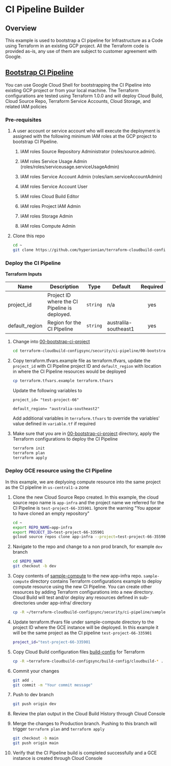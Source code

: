 # CI Pipeline Builder

## Overview
This example is used to bootstrap a CI pipeline for Infrastructure as a Code using Terraform in an existing GCP project. All the Terraform code is provided as-is, any use of them are subject to customer agreement with Google.

## [Bootstrap CI Pipeline](00-bootstrap-ci-project/)

You can use Google Cloud Shell for bootstrapping the CI Pipeline into existing GCP project or from your local machine. The Terraform configurations are tested using Terraform 1.0.0 and will deploy Cloud Build, Cloud Source Repo, Terraform Service Accounts, Cloud Storage, and related IAM policies

### Pre-requisites

1. A user account or service account who will execute the deployment is assigned with the following minimum IAM roles at the GCP project to bootstrap CI Pipeline.

    1. IAM roles Source Repository Administrator (roles/source.admin).

    1. IAM roles Service Usage Admin (roles/roles/serviceusage.serviceUsageAdmin)

    1. IAM roles Service Account Admin (roles/iam.serviceAccountAdmin)

    1. IAM roles Service Account User 

    1. IAM roles Cloud Build Editor

    1. IAM roles Project IAM Admin

    1. IAM roles Storage Admin

    1. IAM roles Compute Admin


1. Clone this repo

    ```bash
    cd ~
    git clone https://github.com/hyperionian/terraform-cloudbuild-configsync.git
    ```

### Deploy the CI Pipeline

**Terraform Inputs**

| Name | Description | Type | Default | Required |
|------|-------------|------|---------|:-----:|
| project_id | Project ID where the CI Pipeline is deployed. | `string` | n/a | yes |
| default_region| Region for the CI PIpeline  | `string` | australila-southeast1 | yes |


1. Change into [00-bootstrap-ci-project](00-bootstrap-ci-project/)

    ```bash
    cd terraform-cloudbuild-configsync/security/ci-pipeline/00-bootstrap-ci-project
    ```

1. Copy terraform.tfvars.example file as terraform.tfvars, update the `project_id` with CI Pipeline project ID and `default_region` with location in where the CI Pipeline resources would be deployed
    ```bash
    cp terraform.tfvars.example terraform.tfvars
    ```
   Update the following variables to 

    `project_id= "test-project-66"`

    `default_region= "australia-southeast2"`

   Add additional variables in `terraform.tfvars` to override the variables' value defined in `variable.tf` if required


1. Make sure that you are in [00-bootstrap-ci-project](00-bootstrap-ci-project/) directory, apply the Terraform configurations to deploy the CI Pipeline 

    ```bash
    terraform init
    terraform plan
    terraform apply
    ```

### Deploy GCE resource using the CI Pipeline

In this example, we are deplyoing compute resource into the same project as the CI pipeline in `us-central1-a` zone

1. Clone the new Cloud Source Repo created. In this example, the cloud source repo name is `app-infra` and the project name we referred for the CI Pipeline is `test-project-66-335901`. Ignore the warning "You appear to have cloned an empty repository"
    ```bash
    cd ~
    export REPO_NAME=app-infra
    export PROJECT_ID=test-project-66-335901
    gcloud source repos clone app-infra --project=test-project-66-355901
    ```

1. Navigate to the repo and change to a non prod branch, for example `dev` branch
   ```bash
   cd $REPO_NAME
   git checkout -b dev
   ```


1. Copy contents of [sample-compute](sample-compute/) to the new app-infra repo. `sample-compute` directory contains Terraform configurations example to deploy compute resource using the new CI Pipeline. You can create other resources by adding Terraform configurations into a new directory. Cloud Build will test and/or deploy any resources defined in sub-directories under app-infra/ directory
    ```bash
    cp -R ~/terraform-cloudbuild-configsync/security/ci-pipeline/sample-compute .
    ```
1. Update terraform.tfvars file under sample-compute directory to the project ID where the GCE instance will be deployed. In this example it will be the same project as the CI pipeline `test-project-66-335901`
    ```bash
    project_id="test-project-66-335901

    ```

1. Copy Cloud Build configuration files [build-config](build-config/) for Terraform
    ```bash
    cp -R ~terraform-cloudbuild-configsync/build-config/cloudbuild-* .
    ```
1. Commit your changes
    ```bash
    git add .
    git commit -m "Your commit message"
    ```
1. Push to dev branch
    ```bash
    git push origin dev
    ```
1. Review the plan output in the Cloud Build History through Cloud Console

1. Merge the changes to Production branch. Pushing to this branch will trigger `terraform plan` and `terraform apply`
    ```bash
    git checkout -b main
    git push origin main
    ```
1. Verify that the CI Pipeline build is completed successfully and a GCE instance is created through Cloud Console
